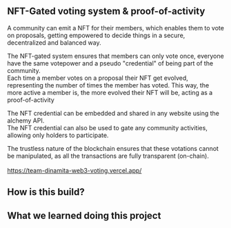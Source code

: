 
## NFT-Gated voting system & proof-of-activity

A community can emit a NFT for their members, which enables them to vote on proposals, getting empowered to decide things in a secure, decentralized and balanced way. <br/>

The NFT-gated system ensures that members can only vote once, everyone have the same votepower and a pseudo "credential" of being part of the community. <br/> 
Each time a member votes on a proposal their NFT get evolved, representing the number of times the member has voted. This way, the more active a member is, the more evolved their NFT will be, acting as a proof-of-activity <br/>

The NFT credential can be embedded and shared in any website using the alchemy API. <br/>
The NFT credential can also be used to gate any community activities, allowing only holders to participate. <br/>

The trustless nature of the blockchain ensures that these votations cannot be manipulated, as all the transactions are fully transparent (on-chain). <br/>
<br/>
https://team-dinamita-web3-voting.vercel.app/

## How is this build?



## What we learned doing this project

